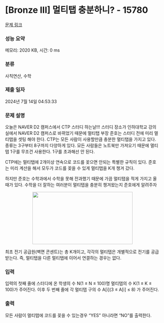 # [Bronze III] 멀티탭 충분하니? - 15780 

[문제 링크](https://www.acmicpc.net/problem/15780) 

### 성능 요약

메모리: 2020 KB, 시간: 0 ms

### 분류

사칙연산, 수학

### 제출 일자

2024년 7월 14일 04:53:33

### 문제 설명

<p>오늘은 NAVER D2 캠퍼스에서 CTP 스터디 하는날!!! 스터디 장소가 인하대학교 강의실에서 NAVER D2 캠퍼스로 바뀌었기 때문에 멀티탭 부장 준호는 스터디 전에 미리 멀티탭을 셋팅 해야 한다. CTP는 모든 사람이 사용할만큼 충분한 멀티탭을 가지고 있다. 종류는 3구부터 8구까지 다양하게 있다. 모든 사람들은 노트북만 가져오기 때문에 멀티탭 1구를 무조건 사용한다. 1구를 초과해선 안 된다.</p>

<p>CTP에는 멀티탭에 2개이상 연속으로 코드를 꽂으면 안되는 특별한 규칙이 있다. 준호는 미리 계산을 해서 모두가 코드를 꽂을 수 있게 멀티탭을 K개 챙겨 갔다. </p>

<p>하지만 준호는 수학과에서 수학을 못해 전과했기 때문에 가끔 멀티탭을 적게 가지고 올 때가 있다. 수학을 더 잘하는 여러분이 멀티탭을 충분히 챙겨왔는지 준호에게 알려주자</p>

<p style="text-align: center;"><img alt="" src="https://onlinejudgeimages.s3-ap-northeast-1.amazonaws.com/problem/15780/1.png" style="width: 326px; height: 170px;"></p>

<p>최초 전기 공급원(벽면 콘센트)는 총 K개이고, 각각의 멀티탭은 개별적으로 전기를 공급받는다. 즉, 멀티탭을 다른 멀티탭에 이어서 연결하는 경우는 없다.</p>

### 입력 

 <p>입력의 첫째 줄에 스터디에 온 학생의 수 N(1 ≤ N ≤ 100)명 멀티탭의 수 K(1 ≤ K ≤ 100)가 주어진다. 이후 두 번째 줄에 각 멀티탭 구의 수 A[i](3 ≤ A[i] ≤ 8) 가 주어진다. </p>

### 출력 

 <p>모든 사람이 멀티탭에 코드를 꽂을 수 있는경우 “YES” 아니라면 “NO”를 출력한다.</p>

